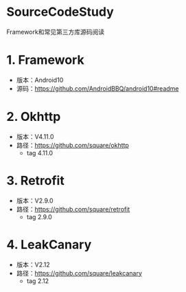 # SourceCodeStudy
Framework和常见第三方库源码阅读

# 1. Framework
- 版本：Android10
- 源码：https://github.com/AndroidBBQ/android10#readme

# 2. Okhttp
- 版本：V4.11.0
- 路径：https://github.com/square/okhttp
  - tag 4.11.0

# 3. Retrofit
- 版本：V2.9.0
- 路径：https://github.com/square/retrofit
  - tag 2.9.0

# 4. LeakCanary
- 版本：V2.12
- 路径：https://github.com/square/leakcanary
  - tag 2.12
